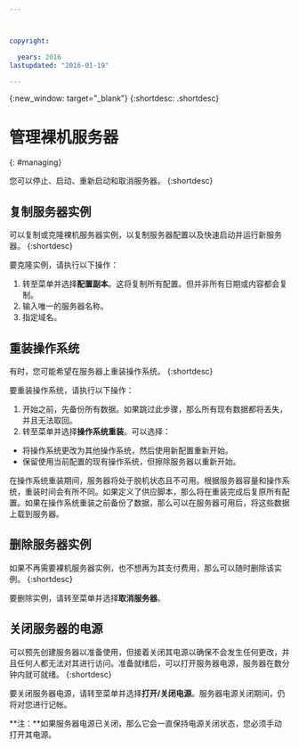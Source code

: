 ```yaml
---



copyright:

  years: 2016
lastupdated: "2016-01-19"

---
```


{:new_window: target="_blank"}
{:shortdesc: .shortdesc}

# 管理裸机服务器
{: #managing}


您可以停止、启动、重新启动和取消服务器。
{:shortdesc}

## 复制服务器实例
可以复制或克隆裸机服务器实例，以复制服务器配置以及快速启动并运行新服务器。
{:shortdesc}

要克隆实例，请执行以下操作：
 1. 转至菜单并选择**配置副本**。这将复制所有配置。但并非所有日期或内容都会复制。
 2. 输入唯一的服务器名称。
 3. 指定域名。

## 重装操作系统
有时，您可能希望在服务器上重装操作系统。
{:shortdesc}

要重装操作系统，请执行以下操作：
 1. 开始之前，先备份所有数据。如果跳过此步骤，那么所有现有数据都将丢失，并且无法取回。
 2. 转至菜单并选择**操作系统重装**。可以选择：
  * 将操作系统更改为其他操作系统，然后使用新配置重新开始。
  * 保留使用当前配置的现有操作系统，但擦除服务器以重新开始。

在操作系统重装期间，服务器将处于脱机状态且不可用。根据服务器容量和操作系统，重装时间会有所不同。如果定义了供应脚本，那么将在重装完成后复原所有配置。如果在操作系统重装之前备份了数据，那么可以在服务器可用后，将这些数据上载到服务器。

## 删除服务器实例
如果不再需要裸机服务器实例，也不想再为其支付费用，那么可以随时删除该实例。
{:shortdesc}

要删除实例，请转至菜单并选择**取消服务器**。

## 关闭服务器的电源
可以预先创建服务器以准备使用，但接着关闭其电源以确保不会发生任何更改，并且任何人都无法对其进行访问。准备就绪后，可以打开服务器电源，服务器在数分钟内就可就绪。
{:shortdesc}

要关闭服务器电源，请转至菜单并选择**打开/关闭电源**。服务器电源关闭期间，仍将对您进行记帐。

**注：**如果服务器电源已关闭，那么它会一直保持电源关闭状态，您必须手动打开其电源。
